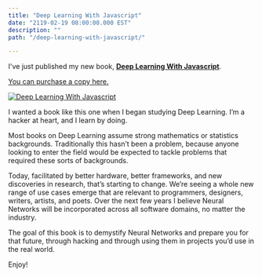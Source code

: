```yaml
---
title: "Deep Learning With Javascript"
date: "2119-02-19 08:00:00.000 EST"
description: ""
path: "/deep-learning-with-javascript/"

---
```


I've just published my new book, <strong><a target="_blank" href="https://dljsbook.com">Deep Learning With Javascript</a></strong>.

<a target="_blank" href="https://dljsbook.com">You can purchase a copy here.</a>

<a href="https://dljsbook.com"><img src="https://dljsbook.com/dljscover.png" style="max-width: 300px; margin: 0 auto;" alt="Deep Learning With Javascript" title="Deep Learning With Javascript" /></a>

I wanted a book like this one when I began studying Deep Learning. I’m a hacker at heart, and I learn by doing.

Most books on Deep Learning assume strong mathematics or statistics backgrounds. Traditionally this hasn’t been a problem, because anyone looking to enter the field would be expected to tackle problems that required these sorts of backgrounds.

Today, facilitated by better hardware, better frameworks, and new discoveries in research, that’s starting to change. We’re seeing a whole new range of use cases emerge that are relevant to programmers, designers, writers, artists, and poets. Over the next few years I believe Neural Networks will be incorporated across all software domains, no matter the industry.

The goal of this book is to demystify Neural Networks and prepare you for that future, through hacking and through using them in projects you’d use in the real world.

Enjoy!
